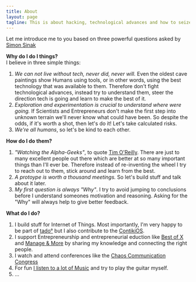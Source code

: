 ```yaml
---
title: About
layout: page
tagline: This is about hacking, technological advances and how to seize the opportunity! All from an entrepreneurial angle and based on personal experiences.
---
```

Let me introduce me to you based on three powerful questions asked by [Simon Sinak](https://www.youtube.com/watch?v=u4ZoJKF_VuA)

**Why do I do I things?**<br />
I believe in three simple things:

1. *We can not live without tech, never did, never will.* Even the oldest cave paintings show Humans using tools, or in other words, using the best technology that was available to them. Therefore don't fight technological advances, instead try to understand them, steer the direction tech is going and learn to make the best of it.
2. *Exploration and experimentation is crucial to understand where were going.* If Scientists and Entrepreneurs don't make the first step into unknown terrain we'll never know what could have been. So despite the odds, if it's worth a shot, then let's do it! Let's take calculated risks.
3. *We're all humans*, so let's be kind to each other.

**How do I do them?**

1. *"Watching the Alpha-Geeks"*, to quote [Tim O'Reilly](https://twitter.com/timoreilly). There are just to many excellent people out there which are better at so many important things than I'll ever be. Therefore instead of re-inventing the wheel I try to reach out to them, stick around and learn from the best.
2. *A protoype is worth a thousand meetings.* So let's build stuff and talk about it later.
3. *My first question is always "Why"*. I try to avoid jumping to conclusions before I understand someones motivation and reasoning. Asking for the "Why" will always help to give better feedback.

**What do I do?**

1. I build stuff for Internet of Things. Most importantly, I'm very happy to be part of [tado°](https://www.tado.com) but I also contribute to the [ContikiOS](http://www.contiki-os.org/).
2. I support Entrepreneurship and entrepreneurial eduction like [Best of X](https://www.bestofx.org/ambassadors.html) and [Manage & More](http://www.manageandmore.de) by sharing my knowledge and connecting the right people.
3. I watch and attend conferences like the [Chaos Communication Congress](http://events.ccc.de/congress/?language=en)
4. For fun [I listen to a lot of Music](https://open.spotify.com/user/1121832972) and try to play the guitar myself.
5. ...
